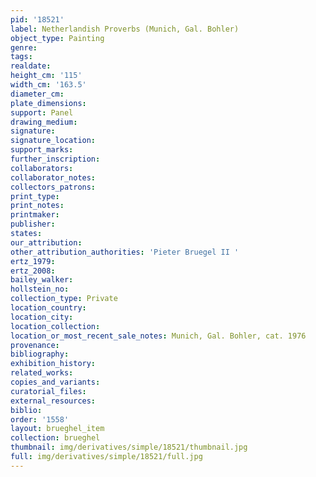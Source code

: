 ```yaml
---
pid: '18521'
label: Netherlandish Proverbs (Munich, Gal. Bohler)
object_type: Painting
genre: 
tags: 
realdate: 
height_cm: '115'
width_cm: '163.5'
diameter_cm: 
plate_dimensions: 
support: Panel
drawing_medium: 
signature: 
signature_location: 
support_marks: 
further_inscription: 
collaborators: 
collaborator_notes: 
collectors_patrons: 
print_type: 
print_notes: 
printmaker: 
publisher: 
states: 
our_attribution: 
other_attribution_authorities: 'Pieter Bruegel II '
ertz_1979: 
ertz_2008: 
bailey_walker: 
hollstein_no: 
collection_type: Private
location_country: 
location_city: 
location_collection: 
location_or_most_recent_sale_notes: Munich, Gal. Bohler, cat. 1976
provenance: 
bibliography: 
exhibition_history: 
related_works: 
copies_and_variants: 
curatorial_files: 
external_resources: 
biblio: 
order: '1558'
layout: brueghel_item
collection: brueghel
thumbnail: img/derivatives/simple/18521/thumbnail.jpg
full: img/derivatives/simple/18521/full.jpg
---
```

